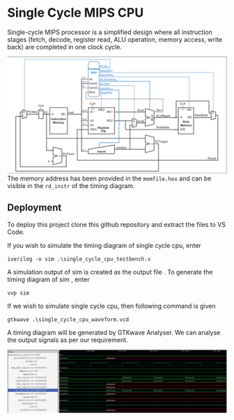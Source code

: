 
# Single Cycle MIPS CPU

Single-cycle MIPS processor is a simplified design where all instruction stages (fetch, decode, register read, ALU operation, memory access, write back) are completed in one clock cycle.

![block diagram](single_cycle_cpu.png)
The memory address has been provided in the ```memfile.hex``` and can be visible in the ```rd_instr``` of the timing diagram.



## Deployment

To deploy this project clone this github repository and extract the files to VS Code. 

If you wish to simulate the timing diagram of single cycle cpu, enter 
```
iverilog -o sim .\single_cycle_cpu_testbench.v
```
A simulation output of sim is created as the output file . To generate the timing diagram of sim , enter 
```
vvp sim
```

If we wish to simulate single cycle cpu, then following command is given
```
gtkwave .\single_cycle_cpu_waveform.vcd
```
A timing diagram will be generated by GTKwave Analyser. We can analyse the output signals as per our requirement. 


![timing diagram](timing_diagram.png)
